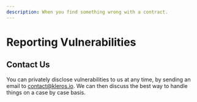 ```yaml
---
description: When you find something wrong with a contract.
---
```


# Reporting Vulnerabilities

## Contact Us

You can privately disclose vulnerabilities to us at any time, by sending an email to contact@kleros.io. We can then discuss the best way to handle things on a case by case basis.

